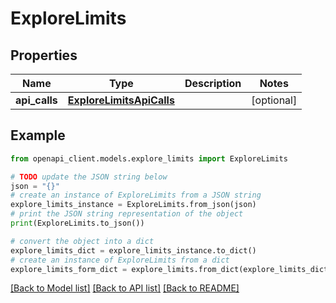 # ExploreLimits


## Properties

Name | Type | Description | Notes
------------ | ------------- | ------------- | -------------
**api_calls** | [**ExploreLimitsApiCalls**](ExploreLimitsApiCalls.md) |  | [optional] 

## Example

```python
from openapi_client.models.explore_limits import ExploreLimits

# TODO update the JSON string below
json = "{}"
# create an instance of ExploreLimits from a JSON string
explore_limits_instance = ExploreLimits.from_json(json)
# print the JSON string representation of the object
print(ExploreLimits.to_json())

# convert the object into a dict
explore_limits_dict = explore_limits_instance.to_dict()
# create an instance of ExploreLimits from a dict
explore_limits_form_dict = explore_limits.from_dict(explore_limits_dict)
```
[[Back to Model list]](../README.md#documentation-for-models) [[Back to API list]](../README.md#documentation-for-api-endpoints) [[Back to README]](../README.md)


